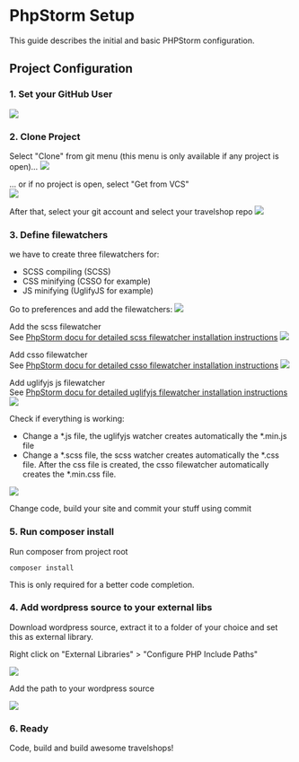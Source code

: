 # PhpStorm Setup
This guide describes the initial and basic PHPStorm configuration.

## Project Configuration

### 1. Set your GitHub User
![](assets/phpstorm-1.jpg)

### 2. Clone Project
Select "Clone" from git menu (this menu is only available if any project is open)...
![](assets/phpstorm-2.jpg)

... or if no project is open, select "Get from VCS"  
![](assets/phpstorm-11.jpg)


After that, select your git account and select your travelshop repo
![](assets/phpstorm-3.jpg)


### 3. Define filewatchers
we have to create three filewatchers for:
* SCSS compiling (SCSS)
* CSS minifying (CSSO for example)
* JS minifying (UglifyJS for example)

Go to preferences and add the filewatchers:
![](assets/phpstorm-4.jpg)

Add the scss filewatcher<br>
See [PhpStorm docu for detailed scss filewatcher installation instructions](https://www.jetbrains.com/help/phpstorm/transpiling-sass-less-and-scss-to-css.html#install_sass_scss)
![](assets/phpstorm-5.jpg)

Add csso filewatcher<br>
See [PhpStorm docu for detailed csso filewatcher installation instructions](https://www.jetbrains.com/help/phpstorm/compressing-css.html#css_before_you_start)
![](assets/phpstorm-6.jpg)

Add uglifyjs js filewatcher<br>
See [PhpStorm docu for detailed uglifyjs filewatcher installation instructions](https://www.jetbrains.com/help/phpstorm/minifying-javascript.html)
![](assets/phpstorm-7.jpg)

Check if everything is working:
* Change a *.js file, the uglifyjs watcher creates automatically the *.min.js file
* Change a *.scss file, the scss watcher creates automatically the *.css file. After the css file is created, the csso filewatcher automatically creates the *.min.css file.

![](assets/phpstorm-8.jpg)

Change code, build your site and commit your stuff using commit 

### 5. Run composer install
Run composer from project root
```shell
composer install
```
This is only required for a better code completion. 

### 4. Add wordpress source to your external libs
Download wordpress source, extract it to a folder of your choice and set this as external library. 

Right click on "External Libraries" > "Configure PHP Include Paths"

![](assets/phpstorm-9.jpg)

Add the path to your wordpress source

![](assets/phpstorm-10.jpg)

### 6. Ready
Code, build and build awesome travelshops!
